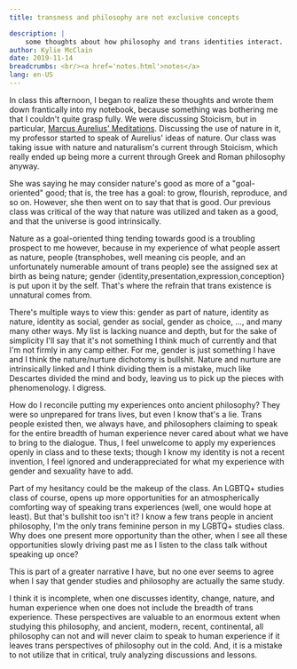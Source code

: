 ```yaml
---
title: transness and philosophy are not exclusive concepts

description: |
    some thoughts about how philosophy and trans identities interact.
author: Kylie McClain
date: 2019-11-14
breadcrumbs: <br/><a href='notes.html'>notes</a>
lang: en-US
---
```


In class this afternoon, I began to realize these thoughts and wrote
them down frantically into my notebook, because something was bothering
me that I couldn't quite grasp fully. We were discussing Stoicism, but
in particular, [Marcus Aurelius' Meditations](https://www.gutenberg.org/ebooks/2680). Discussing the use
of nature in it, my professor started to speak of Aurelius\' ideas of
nature. Our class was taking issue with nature and naturalism's current
through Stoicism, which really ended up being more a current through
Greek and Roman philosophy anyway.

She was saying he may consider nature's good as more of a
"goal-oriented" good; that is, the tree has a goal: to grow, flourish,
reproduce, and so on. However, she then went on to say that that is
good. Our previous class was critical of the way that nature was
utilized and taken as a good, and that the universe is good
intrinsically.

Nature as a goal-oriented thing tending towards good is a troubling
prospect to me however, because in my experience of what people assert
as nature, people (transphobes, well meaning cis people, and an
unfortunately numerable amount of trans people) see the assigned sex at
birth as being nature; gender
{identity,presentation,expression,conception} is put upon it by the
self. That's where the refrain that trans existence is unnatural comes
from.

There's multiple ways to view this: gender as part of nature, identity
as nature, identity as social, gender as social, gender as choice, ...​,
and many many other ways. My list is lacking nuance and depth, but for
the sake of simplicity I'll say that it's not something I think much of
currently and that I'm not firmly in any camp either. For me, gender is
just something I have and I think the nature/nurture dichotomy is
bullshit. Nature and nurture are intrinsically linked and I think
dividing them is a mistake, much like Descartes divided the mind and
body, leaving us to pick up the pieces with phenomenology. I digress.

How do I reconcile putting my experiences onto ancient philosophy? They
were so unprepared for trans lives, but even I know that's a lie. Trans
people existed then, we always have, and philosophers claiming to speak
for the entire breadth of human experience never cared about what we
have to bring to the dialogue. Thus, I feel unwelcome to apply my
experiences openly in class and to these texts; though I know my
identity is not a recent invention, I feel ignored and underappreciated
for what my experience with gender and sexuality have to add.

Part of my hesitancy could be the makeup of the class. An LGBTQ+ studies
class of course, opens up more opportunities for an atmospherically
comforting way of speaking trans experiences (well, one would hope at
least). But that's bullshit too isn't it? I know a few trans people in
ancient philosophy, I'm the only trans feminine person in my LGBTQ+
studies class. Why does one present more opportunity than the other,
when I see all these opportunities slowly driving past me as I listen to
the class talk without speaking up once?

This is part of a greater narrative I have, but no one ever seems to
agree when I say that gender studies and philosophy are actually the
same study.

I think it is incomplete, when one discusses identity, change, nature,
and human experience when one does not include the breadth of trans
experience. These perspectives are valuable to an enormous extent when
studying this philosophy, and ancient, modern, recent, continental, all
philosophy can not and will never claim to speak to human experience if
it leaves trans perspectives of philosophy out in the cold. And, it is a
mistake to not utilize that in critical, truly analyzing discussions and
lessons.
